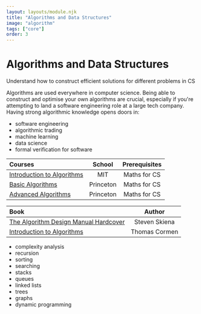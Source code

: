 ```yaml
---
layout: layouts/module.njk
title: "Algorithms and Data Structures"
image: "algorithm"
tags: ["core"]
order: 3
---
```


<!-- Start Heading -->

# Algorithms and Data Structures

Understand how to construct efficient solutions for different problems in CS

<!-- End Heading -->

<!-- Start Rationale -->

Algorithms are used everywhere in computer science. Being able to construct and optimise your own algorithms are crucial, especially if you're attempting to land a software engineering role at a large tech company. Having strong algorithmic knowledge opens doors in:

- software engineering
- algorithmic trading
- machine learning
- data science
- formal verification for software
<!-- End Rationale -->

<!-- Start Resources -->

| Courses                                                                                                |  School   | Prerequisites |
| :----------------------------------------------------------------------------------------------------- | :-------: | :-----------: |
| [Introduction to Algorithms](https://www.youtube.com/playlist?list=PLUl4u3cNGP61Oq3tWYp6V_F-5jb5L2iHb) |    MIT    | Maths for CS  |
| [Basic Algorithms](https://www.coursera.org/learn/algorithms-part1)                                    | Princeton | Maths for CS  |
| [Advanced Algorithms](https://www.coursera.org/learn/algorithms-part2)                                 | Princeton | Maths for CS  |

<!-- End Resources -->

<!-- Start RecommendedBooks -->

| Book                                                                                                                            |    Author     |
| :------------------------------------------------------------------------------------------------------------------------------ | :-----------: |
| [The Algorithm Design Manual Hardcover](https://www.amazon.co.uk/Algorithm-Design-Manual-Steven-Skiena/dp/1848000693)           | Steven Skiena |
| [Introduction to Algorithms](https://www.amazon.co.uk/Introduction-Algorithms-Thomas-H-Cormen/dp/0262033844/ref=pd_lpo_14_t_1/) | Thomas Cormen |

<!-- End RecommendedBooks -->

<!-- Start Checklist -->

- complexity analysis
- recursion
- sorting
- searching
- stacks
- queues
- linked lists
- trees
- graphs
- dynamic programming
<!-- End Checklist -->
